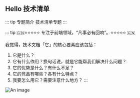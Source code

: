 ## Hello 技术清单
::: tip 专题简介
技术清单专题
:::

::: tip
🇨🇳⭐️⭐️⭐️⭐️⭐️ 专注于前端领域，“凡事必有回响”。⭐️⭐️⭐️⭐️⭐️ 🇨🇳

我觉得，技术文档「它」的核心要素应该包括：
1. 它是什么？
2. 它有什么作用？换句话说，就是它能帮我们解决什么问题？
3. 它的优势是什么？有什么不足？
4. 它的竞品有哪些？各有什么特点？
5. 我要怎么用它？需要注意什么地方？
:::

![An image](~@/prev/web.jpeg)